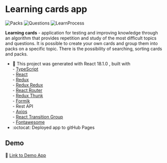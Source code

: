 # Learning cards app
![Packs]()
![Questions]()
![LearnProcess]()

**Learning cards** - application for testing and improving knowledge through an algorithm that provides repetition and study of the most difficult topics and questions. It is possible to create your own cards and group them into packs on a specific topic. There is the possibility of searching, sorting cards and packs.

- :wrench: This project was generated with React 18.1.0 , 
                  built with <br />
                  - [TypeScript](https://www.typescriptlang.org/) <br />
                  - [React](https://reactjs.org/)  <br />
                  - [Redux](https://redux.js.org/)  <br />
                  - [Redux Redux](https://react-redux.js.org/)  <br />
                  - [React Router](https://reactrouter.com/docs/en/v6/getting-started/overview) <br />
                  - [Redux Thunk](https://github.com/reduxjs/redux-thunk) <br />
                  - [Formik](https://formik.org/docs/overview) <br />
                  - Rest API <br />
                  - [Axios](https://axios-http.com/docs/intro) <br />
                  - [React Transition Group](https://reactcommunity.org/react-transition-group/) <br />
                  - [Fontawesome](https://fontawesome.com/v5/docs/web/use-with/react) <br />
- :octocat: Deployed app to gitHub Pages 

## Demo 
:link: [Link to Demo App](https://RomaSushevskij.github.io/MovieDatabase) 
